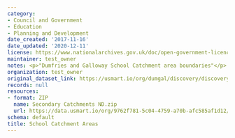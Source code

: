 ```yaml
---
category:
- Council and Government
- Education
- Planning and Development
date_created: '2017-11-16'
date_updated: '2020-12-11'
license: https://www.nationalarchives.gov.uk/doc/open-government-licence/version/3/
maintainer: test_owner
notes: <p>"Dumfries and Galloway School Catchment area boundaries"</p>
organization: test_owner
original_dataset_link: https://usmart.io/org/dumgal/discovery/discovery-view-detail/b958299b-9fca-4380-a6f1-047bdf0223aa
records: null
resources:
- format: ZIP
  name: Secondary Catchments ND.zip
  url: https://data.usmart.io/org/9762f781-5c04-4759-a70b-afc585af1d12/additionalDocumentation/29388337-4e19-4ac9-8a8c-5d99e0639d9b/Secondary%20Catchments%20ND.zip
schema: default
title: School Catchment Areas
---
```

